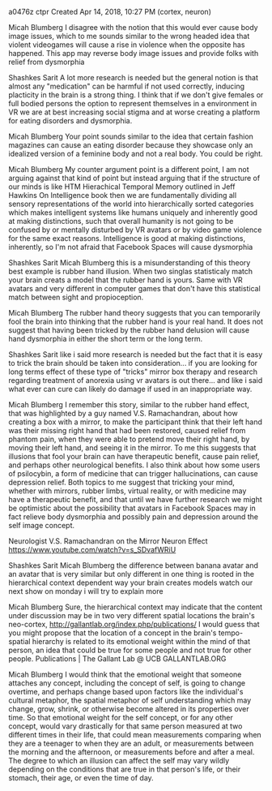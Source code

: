 a0476z ctpr
Created Apr 14, 2018, 10:27 PM
(cortex, neuron)

Micah Blumberg
I disagree with the notion that this would ever cause body image issues, which to me sounds similar to the wrong headed idea that violent videogames will cause a rise in violence when the opposite has happened. This app may reverse body image issues and provide folks with relief from dysmorphia

Shashkes Sarit
A lot more research is needed but the general notion is that almost any "medication" can be harmful if not used correctly, inducing placticity in the brain is a strong thing. I think that if we don't give females or full bodied persons the option to represent themselves in a environment in VR we are at best increasing social stigma and at worse creating a platform for eating disorders and dysmorphia.

Micah Blumberg
Your point sounds similar to the idea that certain fashion magazines can cause an eating disorder because they showcase only an idealized version of a feminine body and not a real body. You could be right.

Micah Blumberg
My counter argument point is a different point, I am not arguing against that kind of point but instead arguing that if the structure of our minds is like HTM Hierachical Temporal Memory outlined in Jeff Hawkins On Intelligence book then we are fundamentally dividing all sensory representations of the world into hierarchically sorted categories which makes intelligent systems like humans uniquely and inherently good at making distinctions, such that overall humanity is not going to be confused by or mentally disturbed by VR avatars or by video game violence for the same exact reasons. Intelligence is good at making distinctions, inherently, so I'm not afraid that Facebook Spaces will cause dysmorphia

Shashkes Sarit
Micah Blumberg this is a misunderstanding of this theory best example is rubber hand illusion. When two singlas statisticaly match your brain creats a model that the rubber hand is yours. Same with VR avatars and very different in computer games that don't have this statistical match between sight and propioception.

Micah Blumberg
The rubber hand theory suggests that you can temporarily fool the brain into thinking that the rubber hand is your real hand. It does not suggest that having been tricked by the rubber hand delusion will cause hand dysmorphia in either the short term or the long term.

Shashkes Sarit
like i said more research is needed but the fact that it is easy to trick the brain should be taken into consideration... if you are looking for long terms effect of these type of "tricks" mirror box therapy and research regarding treatment of anorexia using vr avatars is out there... and like i said what ever can cure can likely do damage if used in an inappropriate way.

Micah Blumberg
I remember this story, similar to the rubber hand effect, that was highlighted by a guy named V.S. Ramachandran, about how creating a box with a mirror, to make the participant think that their left hand was their missing right hand that had been restored, caused relief from phantom pain, when they were able to pretend move their right hand, by moving their left hand, and seeing it in the mirror. To me this suggests that illusions that fool your brain can have therapeutic benefit, cause pain relief, and perhaps other neurological benefits. I also think about how some users of psilocybin, a form of medicine that can trigger hallucinations, can cause depression relief. Both topics to me suggest that tricking your mind, whether with mirrors, rubber limbs, virtual reality, or with medicine may have a therapeutic benefit, and that until we have further research we might be optimistic about the possibility that avatars in Facebook Spaces may in fact relieve body dysmorphia and possibly pain and depression around the self image concept.

Neurologist V.S. Ramachandran on the Mirror Neuron Effect
https://www.youtube.com/watch?v=s_SDvafWRiU

Shashkes Sarit
Micah Blumberg the difference between banana avatar and an avatar that is very similar but only different in one thing is rooted in the hierarchical context dependent way your brain creates models watch our next show on monday i will try to explain more

Micah Blumberg
Sure, the hierarchical context may indicate that the content under discussion may be in two very different spatial locations the brain's neo-cortex, http://gallantlab.org/index.php/publications/
I would guess that you might propose that the location of a concept in the brain's tempo-spatial hierarchy is related to its emotional weight within the mind of that person, an idea that could be true for some people and not true for other people.
Publications | The Gallant Lab @ UCB
GALLANTLAB.ORG

Micah Blumberg
I would think that the emotional weight that someone attaches any concept, including the concept of self, is going to change overtime, and perhaps change based upon factors like the individual's cultural metaphor, the spatial metaphor of self understanding which may change, grow, shrink, or otherwise become altered in its properties over time. So that emotional weight for the self concept, or for any other concept, would vary drastically for that same person measured at two different times in their life, that could mean measurements comparing when they are a teenager to when they are an adult, or measurements between the morning and the afternoon, or measurements before and after a meal. The degree to which an illusion can affect the self may vary wildly depending on the conditions that are true in that person's life, or their stomach, their age, or even the time of day.
